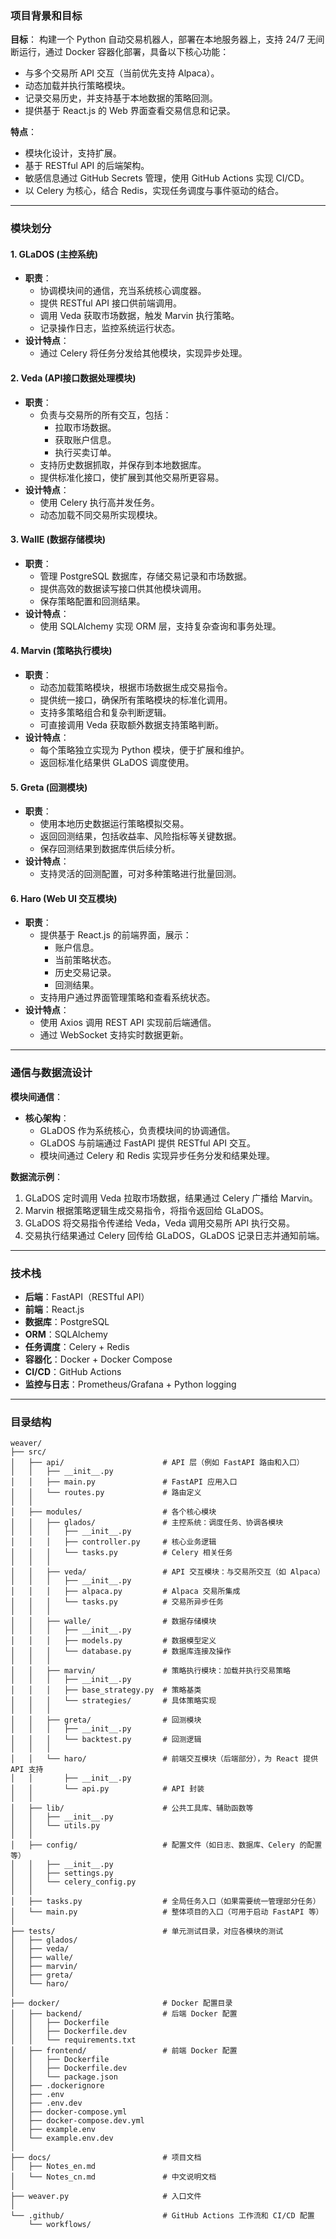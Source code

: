### 项目背景和目标

**目标**：
构建一个 Python 自动交易机器人，部署在本地服务器上，支持 24/7 无间断运行，通过 Docker 容器化部署，具备以下核心功能：

- 与多个交易所 API 交互（当前优先支持 Alpaca）。
- 动态加载并执行策略模块。
- 记录交易历史，并支持基于本地数据的策略回测。
- 提供基于 React.js 的 Web 界面查看交易信息和记录。

**特点**：

- 模块化设计，支持扩展。
- 基于 RESTful API 的后端架构。
- 敏感信息通过 GitHub Secrets 管理，使用 GitHub Actions 实现 CI/CD。
- 以 Celery 为核心，结合 Redis，实现任务调度与事件驱动的结合。

---

### 模块划分

#### **1. GLaDOS (主控系统)**

- **职责**：
  - 协调模块间的通信，充当系统核心调度器。
  - 提供 RESTful API 接口供前端调用。
  - 调用 Veda 获取市场数据，触发 Marvin 执行策略。
  - 记录操作日志，监控系统运行状态。
- **设计特点**：
  - 通过 Celery 将任务分发给其他模块，实现异步处理。

#### **2. Veda (API接口数据处理模块)**

- **职责**：
  - 负责与交易所的所有交互，包括：
    - 拉取市场数据。
    - 获取账户信息。
    - 执行买卖订单。
  - 支持历史数据抓取，并保存到本地数据库。
  - 提供标准化接口，使扩展到其他交易所更容易。
- **设计特点**：
  - 使用 Celery 执行高并发任务。
  - 动态加载不同交易所实现模块。

#### **3. WallE (数据存储模块)**

- **职责**：
  - 管理 PostgreSQL 数据库，存储交易记录和市场数据。
  - 提供高效的数据读写接口供其他模块调用。
  - 保存策略配置和回测结果。
- **设计特点**：
  - 使用 SQLAlchemy 实现 ORM 层，支持复杂查询和事务处理。

#### **4. Marvin (策略执行模块)**

- **职责**：
  - 动态加载策略模块，根据市场数据生成交易指令。
  - 提供统一接口，确保所有策略模块的标准化调用。
  - 支持多策略组合和复杂判断逻辑。
  - 可直接调用 Veda 获取额外数据支持策略判断。
- **设计特点**：
  - 每个策略独立实现为 Python 模块，便于扩展和维护。
  - 返回标准化结果供 GLaDOS 调度使用。

#### **5. Greta (回测模块)**

- **职责**：
  - 使用本地历史数据运行策略模拟交易。
  - 返回回测结果，包括收益率、风险指标等关键数据。
  - 保存回测结果到数据库供后续分析。
- **设计特点**：
  - 支持灵活的回测配置，可对多种策略进行批量回测。

#### **6. Haro (Web UI 交互模块)**

- **职责**：
  - 提供基于 React.js 的前端界面，展示：
    - 账户信息。
    - 当前策略状态。
    - 历史交易记录。
    - 回测结果。
  - 支持用户通过界面管理策略和查看系统状态。
- **设计特点**：
  - 使用 Axios 调用 REST API 实现前后端通信。
  - 通过 WebSocket 支持实时数据更新。

---

### 通信与数据流设计

**模块间通信**：

- **核心架构**：
  - GLaDOS 作为系统核心，负责模块间的协调通信。
  - GLaDOS 与前端通过 FastAPI 提供 RESTful API 交互。
  - 模块间通过 Celery 和 Redis 实现异步任务分发和结果处理。

**数据流示例**：

1. GLaDOS 定时调用 Veda 拉取市场数据，结果通过 Celery 广播给 Marvin。
2. Marvin 根据策略逻辑生成交易指令，将指令返回给 GLaDOS。
3. GLaDOS 将交易指令传递给 Veda，Veda 调用交易所 API 执行交易。
4. 交易执行结果通过 Celery 回传给 GLaDOS，GLaDOS 记录日志并通知前端。

---

### 技术栈

- **后端**：FastAPI（RESTful API）
- **前端**：React.js
- **数据库**：PostgreSQL
- **ORM**：SQLAlchemy
- **任务调度**：Celery + Redis
- **容器化**：Docker + Docker Compose
- **CI/CD**：GitHub Actions
- **监控与日志**：Prometheus/Grafana + Python logging

---

### 目录结构

```plaintext
weaver/
├── src/                           
│   ├── api/                      # API 层（例如 FastAPI 路由和入口）
│   │   ├── __init__.py
│   │   ├── main.py               # FastAPI 应用入口
│   │   └── routes.py             # 路由定义
│   │
│   ├── modules/                  # 各个核心模块
│   │   ├── glados/               # 主控系统：调度任务、协调各模块
│   │   │   ├── __init__.py
│   │   │   ├── controller.py     # 核心业务逻辑
│   │   │   └── tasks.py          # Celery 相关任务
│   │   │
│   │   ├── veda/                 # API 交互模块：与交易所交互（如 Alpaca）
│   │   │   ├── __init__.py
│   │   │   ├── alpaca.py         # Alpaca 交易所集成
│   │   │   └── tasks.py          # 交易所异步任务
│   │   │
│   │   ├── walle/                # 数据存储模块
│   │   │   ├── __init__.py
│   │   │   ├── models.py         # 数据模型定义
│   │   │   └── database.py       # 数据库连接及操作
│   │   │
│   │   ├── marvin/               # 策略执行模块：加载并执行交易策略
│   │   │   ├── __init__.py
│   │   │   ├── base_strategy.py  # 策略基类
│   │   │   └── strategies/       # 具体策略实现
│   │   │
│   │   ├── greta/                # 回测模块
│   │   │   ├── __init__.py
│   │   │   └── backtest.py       # 回测逻辑
│   │   │
│   │   └── haro/                 # 前端交互模块（后端部分），为 React 提供 API 支持
│   │       ├── __init__.py
│   │       └── api.py            # API 封装
│   │
│   ├── lib/                      # 公共工具库、辅助函数等
│   │   ├── __init__.py
│   │   └── utils.py
│   │
│   ├── config/                   # 配置文件（如日志、数据库、Celery 的配置等）
│   │   ├── __init__.py
│   │   ├── settings.py
│   │   └── celery_config.py
│   │
│   ├── tasks.py                  # 全局任务入口（如果需要统一管理部分任务）
│   └── main.py                   # 整体项目的入口（可用于启动 FastAPI 等）
│
├── tests/                        # 单元测试目录，对应各模块的测试
│   ├── glados/
│   ├── veda/
│   ├── walle/
│   ├── marvin/
│   ├── greta/
│   └── haro/
│
├── docker/                       # Docker 配置目录
│   ├── backend/                  # 后端 Docker 配置
│   │   ├── Dockerfile
│   │   ├── Dockerfile.dev
│   │   └── requirements.txt
│   ├── frontend/                 # 前端 Docker 配置
│   │   ├── Dockerfile
│   │   ├── Dockerfile.dev
│   │   └── package.json
│   ├── .dockerignore
│   ├── .env
│   ├── .env.dev
│   ├── docker-compose.yml
│   ├── docker-compose.dev.yml
│   ├── example.env
│   └── example.env.dev
│
├── docs/                         # 项目文档
│   ├── Notes_en.md
│   └── Notes_cn.md               # 中文说明文档
│
├── weaver.py                     # 入口文件
│
└── .github/                      # GitHub Actions 工作流和 CI/CD 配置
    └── workflows/
```

